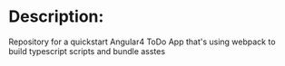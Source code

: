 # Description:
 Repository for a quickstart Angular4 ToDo App that's using webpack to build typescript scripts and bundle asstes


